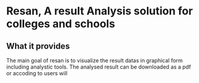 # Resan, A result Analysis solution for colleges and schools

## What it provides
The main goal of resan is to visualize the result datas in graphical form including analystic tools. The analysed result can be downloaded as a pdf or accoding to users will 
